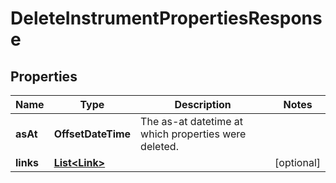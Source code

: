 

# DeleteInstrumentPropertiesResponse


## Properties

Name | Type | Description | Notes
------------ | ------------- | ------------- | -------------
**asAt** | **OffsetDateTime** | The as-at datetime at which properties were deleted. | 
**links** | [**List&lt;Link&gt;**](Link.md) |  |  [optional]




